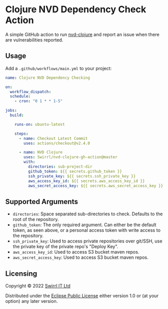# Clojure NVD Dependency Check Action

A simple GitHub action to run
[nvd-clojure](https://github.com/rm-hull/nvd-clojure) and report an issue when
there are vulnerabilities reported.

## Usage

Add a `.github/workflows/main.yml` to your project:

```yml
name: Clojure NVD Dependency Checking

on:
  workflow_dispatch:
  schedule:
    - cron: "0 1 * * 1-5"

jobs:
  build:

    runs-on: ubuntu-latest

    steps:
      - name: Checkout Latest Commit
        uses: actions/checkout@v2.4.0

      - name: NVD Clojure
        uses: Swirrl/nvd-clojure-gh-action@master
        with:
          directories: sub-project-dir
          github_token: ${{ secrets.github_token }}
          ssh_private_key: ${{ secrets.ssh_private_key }}
          aws_access_key_id: ${{ secrets.aws_access_key_id }}
          aws_secret_access_key: ${{ secrets.aws_secret_access_key }}
```


## Supported Arguments

* `directories`: Space separated sub-directories to check. Defaults to the root of the repository.
* `github_token`: The only required argument. Can either be the default token, as seen above, or a personal access token with write access to the repository.
* `ssh_private_key`: Used to access private repositories over git/SSH, use the private key of the private repo's "Deploy Key".
* `aws_access_key_id`: Used to access S3 bucket maven repos.
* `aws_secret_access_key`: Used to access S3 bucket maven repos.

## Licensing

Copyright © 2022 [Swirrl IT Ltd](https://swirrl.com)

Distributed under the [Eclipse Public License](https://github.com/Swirrl/nvd-clojure-gh-action/blob/master/LICENSE) either version 1.0 or (at your option) any later version.

